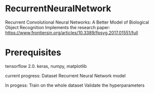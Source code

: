 # RecurrentNeuralNetwork
Recurrent Convolutional Neural Networks: A Better Model of Biological Object Recognition
Implements the research paper: https://www.frontiersin.org/articles/10.3389/fpsyg.2017.01551/full 

# Prerequisites

tensorflow 2.0. keras, numpy, matplotlib

current progress:
Dataset
Recurrent Neural Network model 

In progess:
Train on the whole dataset
Validate the hyperparameters








